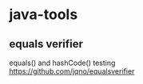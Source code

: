 # java-tools
## equals verifier
equals() and hashCode() testing  
https://github.com/jqno/equalsverifier
